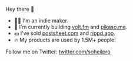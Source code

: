 Hey there 👋

- 👨‍💻 I'm an indie maker.
- 🚀 I'm currently building [volt.fm](https://volt.fm) and [pikaso.me](https://pikaso.me).
- 💵 I've sold [postsheet.com](https://postsheet.com) and [rippd.app](https://rippd.app).
- 🔥 My products are used by 1.5M+ people!

Follow me on Twitter: [twitter.com/soheilpro](https://twitter.com/soheilpro)
